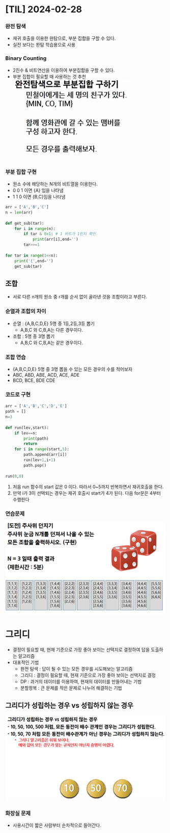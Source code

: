 # [TIL] 2024-02-28

### 완전 탐색
- 재귀 호출을 이용한 완탐으로, 부분 집합을 구할 수 있다.
- 실전 보다는 완탐 학습용으로 사용

### Binary Counting
- 2진수 & 비트연산을 이용하여 부분집합을 구할 수 있다.
- 부분 집합이 필요할 때 사용하는 것 추천
![Alt text](image-61.png)

### 부분 집합 구현
- 원소 수에 해당하는 N개의 비트열을 이용한다.
- 0 0 1 이면 {A} 임을 나타냄
- 1 1 0 이면 {B,C}임을 나타냄

```python
arr = ['A','B','C']
n = len(arr)

def get_sub(tar):
    for i in range(n):
        if tar & 0x1: # 1 비트가 1인지 확인
            print(arr[i],end='')
        tar>>=1

for tar in range(1<<n):
    print('{',end='')
    get_sub(tar)

```
## 조합
- 서로 다른 n개의 원소 중 r개를 순서 없이 골라낸 것을 조합이라고 부른다.

### 순열과 조합의 차이
- 순열 : {A,B,C,D,E} 5명 중 1등,2등,3등 뽑기
    - A,B,C 와 C,B,A는 다른 경우이다.
- 조합 : 5명 중 3명 뽑기
    - A,B,C 와 C,B,A는 같은 경우이다.

### 조합 연습
- {A,B,C,D,E} 5명 중 3명 뽑을 수 있는 모든 경우의 수를 적어보자
- ABC, ABD, ABE, ACD, ACE, ADE
- BCD, BCE, BDE CDE


### 코드로 구현
```python
arr = ['A','B','C','D','E']
path = []
n=3

def run(lev,start):
    if lev==n:
        print(path)
        return
    for i in range(start,5):
        path.append(arr[i])
        run(lev+1,i+1)
        path.pop()

run(0,0)
```
1. 처음 run 함수의 start 값은 0 이다.
따라서 0~5까지 반복하면서 재귀호출을 한다.
2. 만약 i가 3이 선택되는 경우는 재귀 호출시 start가 4가 된다.
다음 for문은 4부터 수행한다

### 연습문제 
![Alt text](image-62.png)

# 그리디
- 결정이 필요할 때, 현재 기준으로 가장 좋아 보이는 선택지로 결정하여 답을 도출하는 알고리즘
- 대표적인 기법
    - 완전 탐색 : 답이 될 수 있는 모든 경우를 시도해보는 알고리즘
    - 그리디 : 결정이 필요할 때, 현재 기준으로 가장 좋아 보이는 선택지로 결정
    - DP : 과거의 데이터를 이용하여, 현재의 데이터를 만들어내는 기법
    - 분할정복 : 큰 문제를 작은 문제로 나누어 해결하는 기법

## 그리디가 성립하는 경우 vs 성립하지 않는 경우
![Alt text](image-63.png)

### 화장실 문제
- 사용시간이 짧은 사람부터 순차적으로 들어간다.
